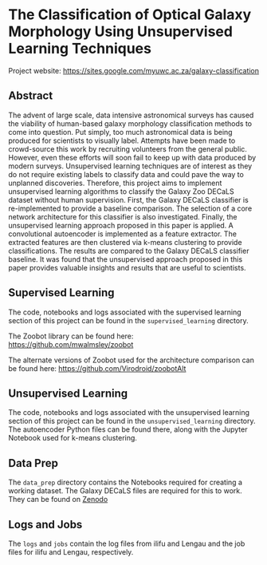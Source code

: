 # The Classification of Optical Galaxy Morphology Using Unsupervised Learning Techniques
Project website: https://sites.google.com/myuwc.ac.za/galaxy-classification
## Abstract
The advent of large scale, data intensive astronomical surveys has caused the viability of human-based galaxy morphology classification methods to come into question. Put simply, too much astronomical data is being produced for scientists to visually label. Attempts have been made to crowd-source this work by recruiting volunteers from the general public. However, even these efforts will soon fail to keep up with data produced by modern surveys. Unsupervised learning techniques are of interest as they do not require existing labels to classify data and could pave the way to unplanned discoveries. Therefore, this project aims to implement unsupervised learning algorithms to classify the Galaxy Zoo DECaLS dataset without human supervision. First, the Galaxy DECaLS classifier is re-implemented to provide a baseline comparison. The selection of a core network architecture for this classifier is also investigated. Finally, the unsupervised learning approach proposed in this paper is applied. A convolutional autoencoder is implemented as a feature extractor. The extracted features are then clustered via k-means clustering to provide classifications. The results are compared to the Galaxy DECaLS classifier baseline. It was found that the unsupervised approach proposed in this paper provides valuable insights and results that are useful to scientists.

## Supervised Learning
The code, notebooks and logs associated with the supervised learning section of this project can be found in the ```supervised_learning``` directory.

The Zoobot library can be found here: https://github.com/mwalmsley/zoobot

The alternate versions of Zoobot used for the architecture comparison can be found here: https://github.com/Virodroid/zoobotAlt

## Unsupervised Learning
The code, notebooks and logs associated with the unsupervised learning section of this project can be found in the ```unsupervised_learning``` directory.
The autoencoder Python files can be found there, along with the Jupyter Notebook used for k-means clustering.

## Data Prep
The ```data_prep``` directory contains the Notebooks required for creating a working dataset.
The Galaxy DECaLS files are required for this to work. They can be found on [Zenodo](https://zenodo.org/record/4573248)

## Logs and Jobs
The ```logs``` and ```jobs``` contain the log files from ilifu and Lengau and the job files for ilifu and Lengau, respectively.
